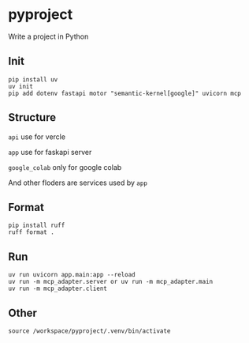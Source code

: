 # pyproject

Write a project in Python

## Init

```
pip install uv
uv init 
pip add dotenv fastapi motor "semantic-kernel[google]" uvicorn mcp
```

## Structure

`api` use for vercle

`app` use for faskapi server

`google_colab` only for google colab

And other floders are services used by `app`

## Format

```
pip install ruff
ruff format .
```

## Run

```
uv run uvicorn app.main:app --reload
uv run -m mcp_adapter.server or uv run -m mcp_adapter.main
uv run -m mcp_adapter.client
```

## Other

```
source /workspace/pyproject/.venv/bin/activate
```
